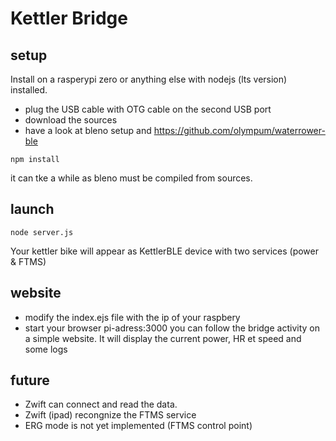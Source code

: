# Kettler Bridge

## setup
Install on a rasperypi zero or anything else with nodejs (lts version) installed.
* plug the USB cable with OTG cable on the second USB port
* download the sources
* have a look at bleno setup and https://github.com/olympum/waterrower-ble

```
npm install
```

it can tke a while as bleno must be compiled from sources.

## launch

```
node server.js
```

Your kettler bike will appear as KettlerBLE device with two services (power & FTMS)

## website
*  modify the index.ejs file with the ip of your raspbery
* start your browser pi-adress:3000
you can follow the bridge activity on a simple website.
It will display the current power, HR et speed and some logs


## future
* Zwift can connect and read the data.
* Zwift (ipad) recongnize the FTMS service 
* ERG mode is not yet implemented (FTMS control point)
